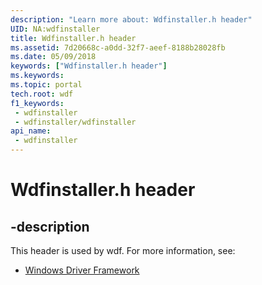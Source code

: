 ```yaml
---
description: "Learn more about: Wdfinstaller.h header"
UID: NA:wdfinstaller
title: Wdfinstaller.h header
ms.assetid: 7d20668c-a0dd-32f7-aeef-8188b28028fb
ms.date: 05/09/2018
keywords: ["Wdfinstaller.h header"]
ms.keywords: 
ms.topic: portal
tech.root: wdf
f1_keywords:
 - wdfinstaller
 - wdfinstaller/wdfinstaller
api_name:
 - wdfinstaller
---
```


# Wdfinstaller.h header


## -description

This header is used by wdf. For more information, see:

- [Windows Driver Framework](../_wdf/index.md)

